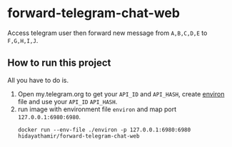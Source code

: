 # forward-telegram-chat-web
Access telegram user then forward new message from `A,B,C,D,E` to `F,G,H,I,J`.

## How to run this project
All you have to do is.
1. Open my.telegram.org to get your `API_ID` and `API_HASH`, create [environ](https://raw.githubusercontent.com/Hidayathamir/forward-telegram-chat-web/feature/docker/environ) file and use your `API_ID` `API_HASH`.
2. run image with environment file `environ` and map port `127.0.0.1:6980:6980`.
    ```
    docker run --env-file ./environ -p 127.0.0.1:6980:6980 hidayathamir/forward-telegram-chat-web
    ```
